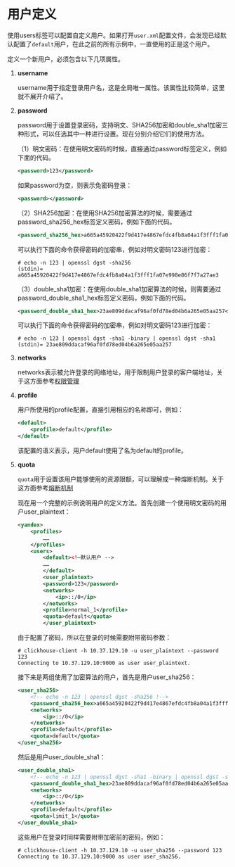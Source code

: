 # 用户定义

使用users标签可以配置自定义用户。如果打开`user.xml`配置文件，会发现已经默认配置了`default`用户，在此之前的所有示例中，一直使用的正是这个用户。

定义一个新用户，必须包含以下几项属性。

1. **username**

    username用于指定登录用户名，这是全局唯一属性。该属性比较简单，这里就不展开介绍了。

2. **password**

    password用于设置登录密码，支持明文、SHA256加密和double_sha1加密三种形式，可以任选其中一种进行设置。现在分别介绍它们的使用方法。

    （1）明文密码：在使用明文密码的时候，直接通过password标签定义，例如下面的代码。

    ```xml
    <password>123</password>
    ```

    如果password为空，则表示免密码登录：

    ```xml
    <password></password>
    ```

    （2）SHA256加密：在使用SHA256加密算法的时候，需要通过password_sha256_hex标签定义密码，例如下面的代码。

    ```xml
    <password_sha256_hex>a665a45920422f9d417e4867efdc4fb8a04a1f3fff1fa07e998e86f7f7a27ae3</password_sha256_hex>
    ```

    可以执行下面的命令获得密码的加密串，例如对明文密码123进行加密：

    ```shell
    # echo -n 123 | openssl dgst -sha256
    (stdin)= a665a45920422f9d417e4867efdc4fb8a04a1f3fff1fa07e998e86f7f7a27ae3
    ```

    （3）double_sha1加密：在使用double_sha1加密算法的时候，则需要通过password_double_sha1_hex标签定义密码，例如下面的代码。

    ```xml
    <password_double_sha1_hex>23ae809ddacaf96af0fd78ed04b6a265e05aa257</password_double_sha1_hex>
    ```

    可以执行下面的命令获得密码的加密串，例如对明文密码123进行加密：

    ```shell
    # echo -n 123 | openssl dgst -sha1 -binary | openssl dgst -sha1
    (stdin)= 23ae809ddacaf96af0fd78ed04b6a265e05aa257
    ```

3. **networks**

    networks表示被允许登录的网络地址，用于限制用户登录的客户端地址，关于这方面参考[权限管理](../clickhouse/manage_authority.md)

4. **profile**

    用户所使用的profile配置，直接引用相应的名称即可，例如：

    ```xml
    <default>
        <profile>default</profile>
    </default>
    ```

    该配置的语义表示，用户default使用了名为default的profile。

5. **quota**

    `quota`用于设置该用户能够使用的资源限额，可以理解成一种熔断机制。关于这方面参考[熔断机制](../clickhouse/manage_circuit.md)

    现在用一个完整的示例说明用户的定义方法。首先创建一个使用明文密码的用户user_plaintext：

    ```xml
    <yandex>
        <profiles>
            ……
        </profiles>
        <users>
            <default><!—默认用户 -->
            ……
            </default>
            <user_plaintext>
            <password>123</password>
            <networks>
                <ip>::/0</ip>
            </networks>
            <profile>normal_1</profile>
            <quota>default</quota>
            </user_plaintext>
    ```

    由于配置了密码，所以在登录的时候需要附带密码参数：

    ```shell
    # clickhouse-client -h 10.37.129.10 -u user_plaintext --password 123
    Connecting to 10.37.129.10:9000 as user user_plaintext.
    ```

    接下来是两组使用了加密算法的用户，首先是用户user_sha256：

    ```xml
    <user_sha256>
        <!-- echo -n 123 | openssl dgst -sha256 !-->
        <password_sha256_hex>a665a45920422f9d417e4867efdc4fb8a04a1f3fff1fa07e998e86f7f7a27ae3</password_sha256_hex>
        <networks>
            <ip>::/0</ip>
        </networks>
        <profile>default</profile>
        <quota>default</quota>
    </user_sha256>
    ```

    然后是用户user_double_sha1：

    ```xml
    <user_double_sha1>
        <!-- echo -n 123 | openssl dgst -sha1 -binary | openssl dgst -sha1 !-->
        <password_double_sha1_hex>23ae809ddacaf96af0fd78ed04b6a265e05aa257</pass-word_double_sha1_hex>
        <networks>
            <ip>::/0</ip>
        </networks>
        <profile>default</profile>
        <quota>limit_1</quota>
    </user_double_sha1>
    ```

    这些用户在登录时同样需要附带加密前的密码，例如：

    ```shell
    # clickhouse-client -h 10.37.129.10 -u user_sha256 --password 123
    Connecting to 10.37.129.10:9000 as user user_sha256.
    ```
